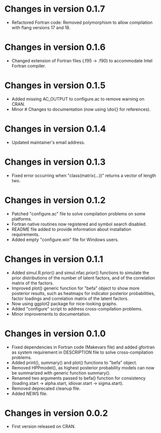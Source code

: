 # Changes in version 0.1.7
- Refactored Fortran code: Removed polymorphism to allow compilation with flang 
  versions 17 and 18.

# Changes in version 0.1.6
- Changed extension of Fortran files (.f95 -> .f90) to accommodate Intel Fortran 
  compiler.

# Changes in version 0.1.5
- Added missing AC_OUTPUT to configure.ac to remove warning on CRAN.
- Minor # Changes to documentation (now using \doi{} for references).

# Changes in version 0.1.4
- Updated maintainer's email address.

# Changes in version 0.1.3
- Fixed error occurring when "class(matrix(...))" returns a vector of length 
  two.

# Changes in version 0.1.2
- Patched "configure.ac" file to solve compilation problems on some platforms.
- Fortran native routines now registered and symbol search disabled.
- README file added to provide information about installation requirements.
- Added empty "configure.win" file for Windows users.

# Changes in version 0.1.1
- Added simul.R.prior() and simul.nfac.prior() functions to simulate the prior
  distributions of the number of latent factors, and of the correlation matrix
  of the factors.
- Improved plot() generic function for "befa" object to show more posterior
  results, such as heatmaps for indicator posterior probabilities, factor
  loadings and correlation matrix of the latent factors.
- Now using ggplot2 package for nice-looking graphs.
- Added "configure" script to address cross-compilation problems.
- Minor improvements to documentation.

# Changes in version 0.1.0
- Fixed dependencies in Fortran code (Makevars file) and added gfortran as
  system requirement in DESCRIPTION file to solve cross-compilation problems.
- Added print(), summary() and plot() functions to "befa" object.
- Removed HPPmodel(), as highest posterior probability models can now be
  summarized with generic function summary().
- Renamed two arguments passed to befa() function for consistency
  (loading.start -> alpha.start, idiovar.start -> sigma.start).
- Removed deprecated cleanup file.
- Added NEWS file.

# Changes in version 0.0.2
- First version released on CRAN.
